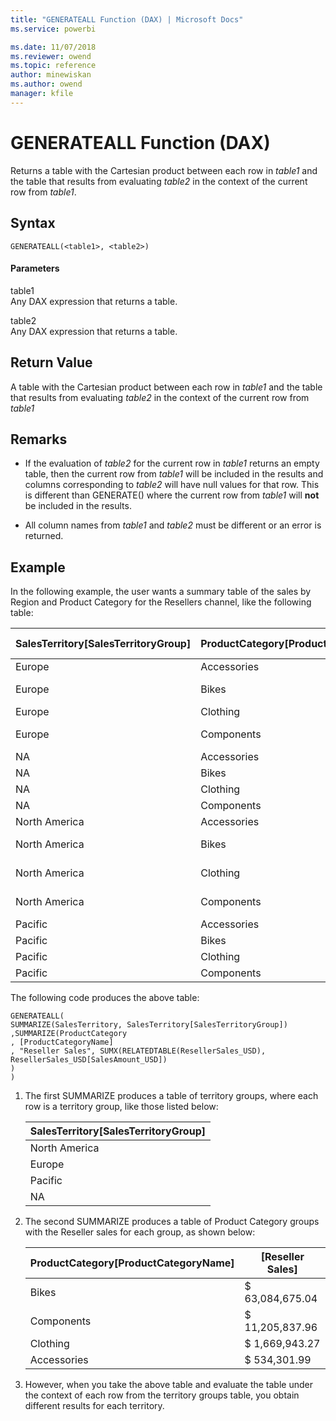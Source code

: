 ```yaml
---
title: "GENERATEALL Function (DAX) | Microsoft Docs"
ms.service: powerbi 

ms.date: 11/07/2018
ms.reviewer: owend
ms.topic: reference
author: minewiskan
ms.author: owend
manager: kfile
---
```

# GENERATEALL Function (DAX)
Returns a table with the Cartesian product between each row in *table1* and the table that results from evaluating *table2* in the context of the current row from *table1*.  
  
## Syntax  
  
```dax
GENERATEALL(<table1>, <table2>)  
```
  
#### Parameters  
table1  
Any DAX expression that returns a table.  
  
table2  
Any DAX expression that returns a table.  
  
## Return Value  
A table with the Cartesian product between each row in *table1* and the table that results from evaluating *table2* in the context of the current row from *table1*  
  
## Remarks  
  
-   If the evaluation of *table2* for the current row in *table1* returns an empty table, then the current row from *table1* will be included in the results and columns corresponding to *table2* will have null values for that row. This is different than GENERATE() where the current row from *table1* will **not** be included in the results.  
  
-   All column names from *table1* and *table2* must be different or an error is returned.  
  
## Example  
In the following example, the user wants a summary table of the sales by Region and Product Category for the Resellers channel, like the following table:  
  
|SalesTerritory[SalesTerritoryGroup]|ProductCategory[ProductCategoryName]|[Reseller Sales]|  
|----------------------------------------|-----------------------------------------|---------------------|  
|Europe|Accessories|$        142,227.27|  
|Europe|Bikes|$    9,970,200.44|  
|Europe|Clothing|$        365,847.63|  
|Europe|Components|$    2,214,440.19|  
|NA|Accessories||  
|NA|Bikes||  
|NA|Clothing||  
|NA|Components||  
|North America|Accessories|$        379,305.15|  
|North America|Bikes|$  52,403,796.85|  
|North America|Clothing|$    1,281,193.26|  
|North America|Components|$    8,882,848.05|  
|Pacific|Accessories|$          12,769.57|  
|Pacific|Bikes|$        710,677.75|  
|Pacific|Clothing|$          22,902.38|  
|Pacific|Components|$        108,549.71|  
  
The following code produces the above table:  
  
```dax
GENERATEALL(  
SUMMARIZE(SalesTerritory, SalesTerritory[SalesTerritoryGroup])  
,SUMMARIZE(ProductCategory   
, [ProductCategoryName]  
, "Reseller Sales", SUMX(RELATEDTABLE(ResellerSales_USD), ResellerSales_USD[SalesAmount_USD])  
)  
)  
```
  
1.  The first SUMMARIZE produces a table of territory groups, where each row is a territory group, like those listed below:  
  
    |SalesTerritory[SalesTerritoryGroup]|  
    |----------------------------------------|  
    |North America|  
    |Europe|  
    |Pacific|  
    |NA|  
  
2.  The second SUMMARIZE produces a table of Product Category groups with the Reseller sales for each group, as shown below:  
  
    |ProductCategory[ProductCategoryName]|[Reseller Sales]|  
    |-----------------------------------------|---------------------|  
    |Bikes|$               63,084,675.04|  
    |Components|$               11,205,837.96|  
    |Clothing|$                 1,669,943.27|  
    |Accessories|$                     534,301.99|  
  
3.  However, when you take the above table and evaluate the table under the context of each row from the territory groups table, you obtain different results for each territory.  
  

